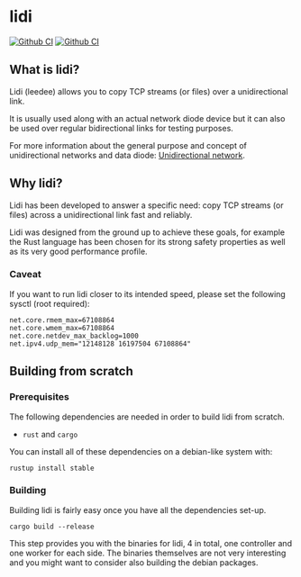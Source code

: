 # lidi

[![Github CI](https://github.com/ANSSI-FR/lidi/workflows/Rust/badge.svg)](https://github.com/ANSSI-FR/lidi/actions)
[![Github CI](https://github.com/ANSSI-FR/lidi/workflows/Clippy/badge.svg)](https://github.com/ANSSI-FR/lidi/actions)

## What is lidi?

Lidi (leedee) allows you to copy TCP streams (or files) over a unidirectional link.

It is usually used along with an actual network diode device but it can also be used over regular bidirectional links for testing purposes.

For more information about the general purpose and concept of unidirectional networks and data diode: [Unidirectional network](https://en.wikipedia.org/wiki/Unidirectional_network).

## Why lidi?

Lidi has been developed to answer a specific need: copy TCP streams (or files) across a unidirectional link fast and reliably.

Lidi was designed from the ground up to achieve these goals, for example the Rust language has been chosen for its strong safety properties as well as its very good performance profile.

### Caveat

If you want to run lidi closer to its intended speed, please set the following sysctl (root required):

```
net.core.rmem_max=67108864
net.core.wmem_max=67108864
net.core.netdev_max_backlog=1000
net.ipv4.udp_mem="12148128 16197504 67108864"
```

## Building from scratch

### Prerequisites

The following dependencies are needed in order to build lidi from scratch.

- `rust` and `cargo`

You can install all of these dependencies on a debian-like system with:

```
rustup install stable
```

### Building

Building lidi is fairly easy once you have all the dependencies set-up.

```
cargo build --release
```

This step provides you with the binaries for lidi, 4 in total, one controller and one worker for each side. The binaries themselves are not very interesting and you might want to consider also building the debian packages.
